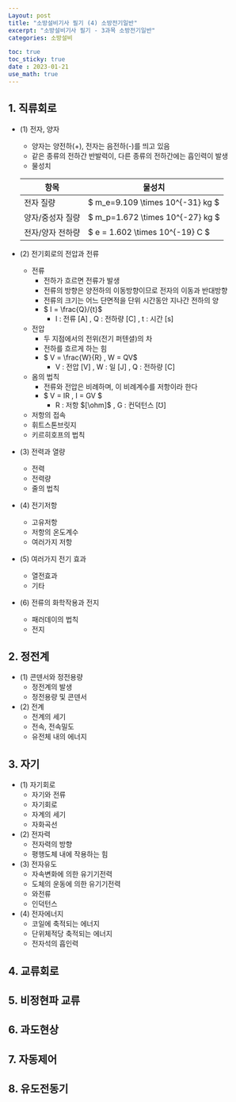 ```yaml
---
Layout: post
title: "소방설비기사 필기 (4) 소방전기일반"
excerpt: "소방설비기사 필기 - 3과목 소방전기일반"
categories: 소방설비

toc: true
toc_sticky: true
date : 2023-01-21
use_math: true
---
```



## 1. 직류회로

- (1) 전자, 양자
  - 양자는 양전하(+), 전자는 음전하(-)를 띄고 있음
  - 같은 종류의 전하간 반발력이, 다른 종류의 전하간에는 흡인력이 발생
  - 물성치
  
  항목 | 물성치
  -----|-------
  전자 질량 | $ m_e=9.109 \times 10^{-31} kg $
  양자/중성자 질량 | $ m_p=1.672 \times 10^{-27} kg $
  전자/양자 전하량 | $ e = 1.602 \times 10^{-19} C $
  
- (2) 전기회로의 전압과 전류
  - 전류
    - 전하가 흐르면 전류가 발생
    - 전류의 방향은 양전하의 이동방향이므로 전자의 이동과 반대방향
    - 전류의 크기는 어느 단면적을 단위 시간동안 지나간 전하의 양
    - $ I = \frac{Q}/{t}$
      * I : 전류 [A] , Q : 전하량 [C] , t : 시간 [s]
  - 전압
    - 두 지점에서의 전위(전기 퍼텐셜)의 차
    - 전하를 흐르게 하는 힘
    - $ V = \frac{W}{R} , W = QV$
      * V : 전압 [V] , W : 일 [J] , Q : 전하량 [C]
  - 옴의 법칙
    - 전류와 전압은 비례하며, 이 비례계수를 저항이라 한다
    - $ V = IR , I = GV $
      - R : 저항 $[\ohm]$ , G : 컨덕턴스 $[\mho]$
  - 저항의 접속
  - 휘트스톤브릿지
  - 키르히호프의 법칙
- (3) 전력과 열량
  - 전력
  - 전력량
  - 줄의 법칙
- (4) 전기저항
  - 고유저항
  - 저항의 온도계수
  - 여러가지 저항
- (5) 여러가지 전기 효과
  - 열전효과
  - 기타
- (6) 전류의 화학작용과 전지
  - 패러데이의 법칙
  - 전지

## 2. 정전계
- (1) 콘덴서와 정전용량
  - 정전계의 발생
  - 정전용량 및 콘덴서
- (2) 전계
  - 전계의 세기
  - 전속, 전속밀도
  - 유전체 내의 에너지

## 3. 자기
- (1) 자기회로
  - 자기와 전류
  - 자기회로
  - 자계의 세기
  - 자화곡선
- (2) 전자력
  - 전자력의 방향
  - 평행도체 내에 작용하는 힘
- (3) 전자유도
  - 자속변화에 의한 유기기전력
  - 도체의 운동에 의한 유기기전력
  - 와전류
  - 인덕턴스
- (4) 전자에너지
  - 코일에 축적되는 에너지
  - 단위체적당 축적되는 에너지
  - 전자석의 흡인력
  
## 4. 교류회로
## 5. 비정현파 교류
## 6. 과도현상
## 7. 자동제어
## 8. 유도전동기
